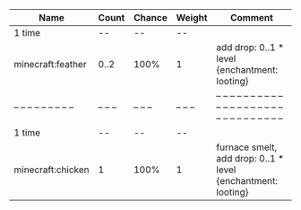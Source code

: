 | Name              | Count | Chance | Weight | Comment                                                      |
| ----------------- | ----- | ------ | ------ | ------------------------------------------------------------ |
| 1 time            |    -- |     -- |     -- |                                                              |
| minecraft:feather |  0..2 |   100% |      1 | add drop: 0..1 * level {enchantment: looting}                |
| – – – – – – – – – | – – – | – – –  | – – –  | – – – – – – – – – – – – – – – – – – – – – – – – – – – – – –  |
| 1 time            |    -- |     -- |     -- |                                                              |
| minecraft:chicken |     1 |   100% |      1 | furnace smelt, add drop: 0..1 * level {enchantment: looting} |
